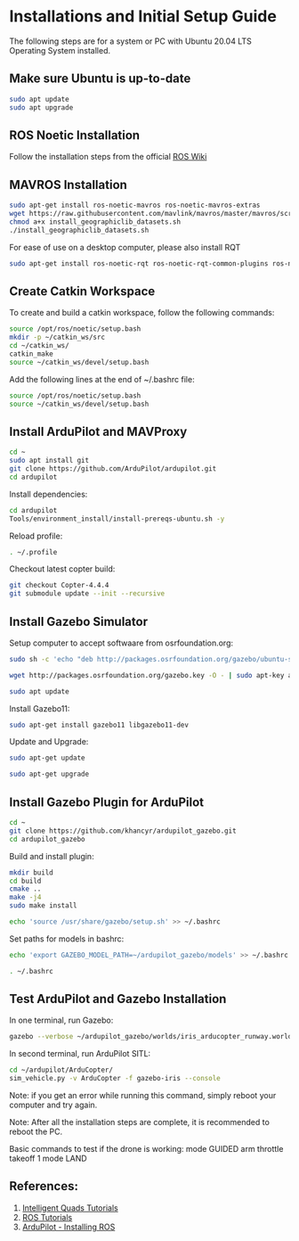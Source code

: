 # Installations and Initial Setup Guide

The following steps are for a system or PC with Ubuntu 20.04 LTS Operating System installed.

## Make sure Ubuntu is up-to-date
```bash
sudo apt update
sudo apt upgrade
```

## ROS Noetic Installation
Follow the installation steps from the official [ROS Wiki](http://wiki.ros.org/noetic/Installation/Ubuntu)

## MAVROS Installation
```bash
sudo apt-get install ros-noetic-mavros ros-noetic-mavros-extras
wget https://raw.githubusercontent.com/mavlink/mavros/master/mavros/scripts/install_geographiclib_datasets.sh
chmod a+x install_geographiclib_datasets.sh
./install_geographiclib_datasets.sh
```
For ease of use on a desktop computer, please also install RQT
```bash
sudo apt-get install ros-noetic-rqt ros-noetic-rqt-common-plugins ros-noetic-rqt-robot-plugins
```

## Create Catkin Workspace
To create and build a catkin workspace, follow the following commands:
```bash
source /opt/ros/noetic/setup.bash
mkdir -p ~/catkin_ws/src
cd ~/catkin_ws/
catkin_make
source ~/catkin_ws/devel/setup.bash
```

Add the following lines at the end of ~/.bashrc file:
```bash
source /opt/ros/noetic/setup.bash
source ~/catkin_ws/devel/setup.bash
```

## Install ArduPilot and MAVProxy
```bash
cd ~
sudo apt install git
git clone https://github.com/ArduPilot/ardupilot.git
cd ardupilot
```

Install dependencies:
```bash
cd ardupilot
Tools/environment_install/install-prereqs-ubuntu.sh -y
```

Reload profile:
```bash
. ~/.profile
```

Checkout latest copter build:
```bash
git checkout Copter-4.4.4
git submodule update --init --recursive
```

## Install Gazebo Simulator
Setup computer to accept softwaare from osrfoundation.org:
```bash
sudo sh -c 'echo "deb http://packages.osrfoundation.org/gazebo/ubuntu-stable `lsb_release -cs` main" > /etc/apt/sources.list.d/gazebo-stable.list'

wget http://packages.osrfoundation.org/gazebo.key -O - | sudo apt-key add -

sudo apt update
```

Install Gazebo11:
```bash
sudo apt-get install gazebo11 libgazebo11-dev
```

Update and Upgrade:
```bash
sudo apt-get update

sudo apt-get upgrade
```
## Install Gazebo Plugin for ArduPilot
```bash
cd ~
git clone https://github.com/khancyr/ardupilot_gazebo.git
cd ardupilot_gazebo
```

Build and install plugin:
```bash
mkdir build
cd build
cmake ..
make -j4
sudo make install
```

```bash
echo 'source /usr/share/gazebo/setup.sh' >> ~/.bashrc
```

Set paths for models in bashrc:
```bash
echo 'export GAZEBO_MODEL_PATH=~/ardupilot_gazebo/models' >> ~/.bashrc

. ~/.bashrc
```

## Test ArduPilot and Gazebo Installation
In one terminal, run Gazebo:
```bash
gazebo --verbose ~/ardupilot_gazebo/worlds/iris_arducopter_runway.world
```
In second terminal, run ArduPilot SITL:
```bash
cd ~/ardupilot/ArduCopter/
sim_vehicle.py -v ArduCopter -f gazebo-iris --console
```
Note: if you get an error while running this command, simply reboot your computer and try again. 

Note: After all the installation steps are complete, it is recommended to reboot the PC.

Basic commands to test if the drone is working:
mode GUIDED
arm throttle
takeoff 1
mode LAND


## References:
1. [Intelligent Quads Tutorials](https://github.com/Intelligent-Quads/iq_tutorials)
2. [ROS Tutorials](http://wiki.ros.org/ROS/Tutorials)
3. [ArduPilot - Installing ROS](http://wiki.ros.org/ROS/Tutorials)